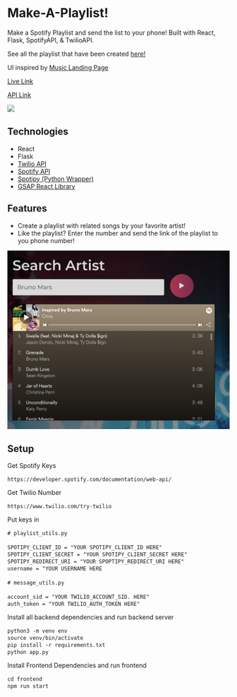 # Make-A-Playlist!
Make a Spotify Playlist and send the list to your phone! Built with React, Flask, SpotifyAPI, &amp; TwilioAPI.

See all the playlist that have been created [here!](https://open.spotify.com/user/s0rxn0lrvbtx9div9v2zun024)

UI inspired by [Music Landing Page](https://dribbble.com/shots/5686734-Music-Landing-page)

[Live Link](https://make-a-playlist.netlify.app/)

[API Link](https://api-make-a-playlist.herokuapp.com/)

![](playlist.png)

## Technologies

- React
- Flask
- [Twilio API](https://www.twilio.com/docs/usage/api)
- [Spotify API](https://developer.spotify.com/documentation/web-api/)
- [Spotipy (Python Wrapper)](https://spotipy.readthedocs.io/en/2.12.0/)
- [GSAP React Library](https://greensock.com/react/)

## Features

- Create a playlist with related songs by your favorite artist!
- Like the playlist? Enter the number and send the link of the playlist to you phone number!

![](main.png)

## Setup

Get Spotify Keys
```
https://developer.spotify.com/documentation/web-api/
```
Get Twilio Number
```
https://www.twilio.com/try-twilio
```
Put keys in
```
# playlist_utils.py

SPOTIPY_CLIENT_ID = "YOUR SPOTIPY_CLIENT_ID HERE"
SPOTIPY_CLIENT_SECRET = "YOUR SPOTIPY_CLIENT_SECRET HERE"
SPOTIPY_REDIRECT_URI = "YOUR SPOPTIPY_REDIRECT_URI HERE"
username = "YOUR USERNAME HERE

# message_utils.py

account_sid = "YOUR TWILIO_ACCOUNT_SID. HERE"
auth_token = "YOUR TWILIO_AUTH_TOKEN HERE"
```

Install all backend dependencies and run backend server 
```
python3 -m venv env
source venv/bin/activate
pip install -r requirements.txt 
python app.py
```
Install Frontend Dependencies and run frontend
```
cd frontend
npm run start
```

